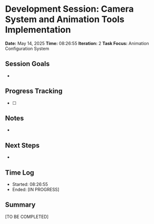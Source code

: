 # Development Session: Camera System and Animation Tools Implementation
**Date:** May 14, 2025
**Time:** 08:26:55
**Iteration:** 2
**Task Focus:** Animation Configuration System

## Session Goals
- 

## Progress Tracking
- [ ] 

## Notes
- 

## Next Steps
- 

## Time Log
- Started: 08:26:55
- Ended: [IN PROGRESS]

## Summary
[TO BE COMPLETED]
